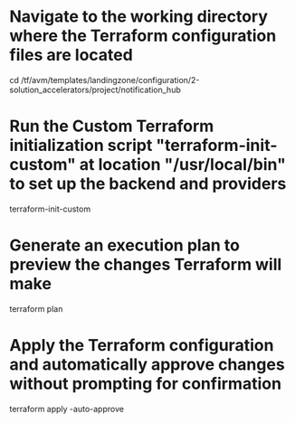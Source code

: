 # Navigate to the working directory where the Terraform configuration files are located
cd /tf/avm/templates/landingzone/configuration/2-solution_accelerators/project/notification_hub

# Run the Custom Terraform initialization script "terraform-init-custom" at location "/usr/local/bin" to set up the backend and providers
terraform-init-custom

# Generate an execution plan to preview the changes Terraform will make
terraform plan

# Apply the Terraform configuration and automatically approve changes without prompting for confirmation
terraform apply -auto-approve

